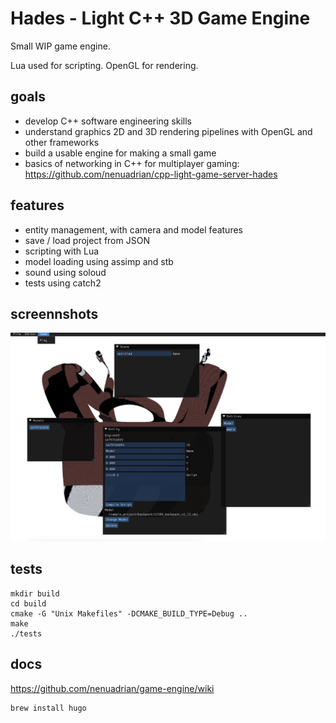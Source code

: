 # Hades - Light C++ 3D Game Engine 

Small WIP game engine. 

Lua used for scripting. OpenGL for rendering.

## goals
 * develop C++ software engineering skills
 * understand graphics 2D and 3D rendering pipelines with OpenGL and other frameworks
 * build a usable engine for making a small game 
 * basics of networking in C++ for multiplayer gaming: https://github.com/nenuadrian/cpp-light-game-server-hades

## features

 * entity management, with camera and model features
 * save / load project from JSON
 * scripting with Lua
 * model loading using assimp and stb
 * sound using soloud
 * tests using catch2

## screennshots

![Screen](docs/screen.jpg)


## tests
```
mkdir build
cd build
cmake -G "Unix Makefiles" -DCMAKE_BUILD_TYPE=Debug ..
make
./tests
```

## docs 

https://github.com/nenuadrian/game-engine/wiki

```
brew install hugo
```
